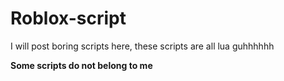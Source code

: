 # Roblox-script
I will post boring scripts here, these scripts are all lua
guhhhhhh

**Some scripts do not belong to me**

